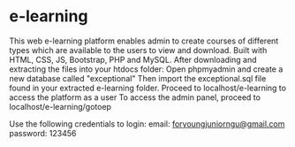 # e-learning
This web e-learning platform enables admin to create courses of different types which are available to the users to view and download. Built with HTML, CSS, JS, Bootstrap, PHP and MySQL.
After downloading and extracting the files into your htdocs folder:
Open phpmyadmin and create a new database called "exceptional"
Then import the exceptional.sql file found in your extracted e-learning folder.
Proceed to localhost/e-learning to access the platform as a user
To access the admin panel, proceed to localhost/e-learning/gotoep

Use the following credentials to login:
email: foryoungjuniorngu@gmail.com
password: 123456
